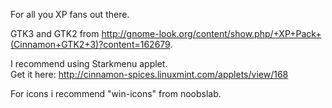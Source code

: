 For all you XP fans out there.

GTK3 and GTK2 from http://gnome-look.org/content/show.php/+XP+Pack+(Cinnamon+GTK2+3)?content=162679.

I recommend using Starkmenu applet. </br>
Get it here: http://cinnamon-spices.linuxmint.com/applets/view/168

For icons i recommend "win-icons" from noobslab.
